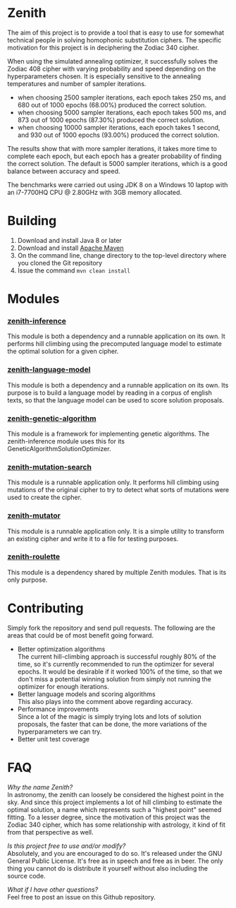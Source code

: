 # Zenith
The aim of this project is to provide a tool that is easy to use for somewhat technical people in solving homophonic substitution ciphers.  The specific motivation for this project is in deciphering the Zodiac 340 cipher.

When using the simulated annealing optimizer, it successfully solves the Zodiac 408 cipher with varying probability and speed depending on the hyperparameters chosen.  It is especially sensitive to the annealing temperatures and number of sampler iterations.
 - when choosing 2500 sampler iterations, each epoch takes 250 ms, and 680 out of 1000 epochs (68.00%) produced the correct solution.
 - when choosing 5000 sampler iterations, each epoch takes 500 ms, and 873 out of 1000 epochs (87.30%) produced the correct solution.
 - when choosing 10000 sampler iterations, each epoch takes 1 second, and 930 out of 1000 epochs (93.00%) produced the correct solution.
 
The results show that with more sampler iterations, it takes more time to complete each epoch, but each epoch has a greater probability of finding the correct solution.  The default is 5000 sampler iterations, which is a good balance between accuracy and speed.

The benchmarks were carried out using JDK 8 on a Windows 10 laptop with an i7-7700HQ CPU @ 2.80GHz with 3GB memory allocated.

# Building
1. Download and install Java 8 or later
2. Download and install [Apache Maven](https://maven.apache.org/download.cgi)
3. On the command line, change directory to the top-level directory where you cloned the Git repository
4. Issue the command `mvn clean install`

# Modules
### [zenith-inference](zenith-inference/README.md)
This module is both a dependency and a runnable application on its own.  It performs hill climbing using the precomputed language model to estimate the optimal solution for a given cipher.
### [zenith-language-model](zenith-language-model/README.md)
This module is both a dependency and a runnable application on its own.  Its purpose is to build a language model by reading in a corpus of english texts, so that the language model can be used to score solution proposals.
### [zenith-genetic-algorithm](zenith-genetic-algorithm/README.md)
This module is a framework for implementing genetic algorithms.  The zenith-inference module uses this for its GeneticAlgorithmSolutionOptimizer.
### [zenith-mutation-search](zenith-mutation-search/README.md)
This module is a runnable application only.  It performs hill climbing using mutations of the original cipher to try to detect what sorts of mutations were used to create the cipher.
### [zenith-mutator](zenith-mutator/README.md)
This module is a runnable application only.  It is a simple utility to transform an existing cipher and write it to a file for testing purposes.
### [zenith-roulette](zenith-roulette/README.md)
This module is a dependency shared by multiple Zenith modules.  That is its only purpose.

# Contributing
Simply fork the repository and send pull requests.  The following are the areas that could be of most benefit going forward.
* Better optimization algorithms \
   The current hill-climbing approach is successful roughly 80% of the time, so it's currently recommended to run the optimizer for several epochs.  It would be desirable if it worked 100% of the time, so that we don't miss a potential winning solution from simply not running the optimizer for enough iterations.
* Better language models and scoring algorithms \
   This also plays into the comment above regarding accuracy.
* Performance improvements \
   Since a lot of the magic is simply trying lots and lots of solution proposals, the faster that can be done, the more variations of the hyperparameters we can try.
* Better unit test coverage

# FAQ
*Why the name Zenith?* \
In astronomy, the zenith can loosely be considered the highest point in the sky.  And since this project implements a lot of hill climbing to estimate the optimal solution, a name which represents such a "highest point" seemed fitting.  To a lesser degree, since the motivation of this project was the Zodiac 340 cipher, which has some relationship with astrology, it kind of fit from that perspective as well.

*Is this project free to use and/or modify?* \
Absolutely, and you are encouraged to do so.  It's released under the GNU General Public License.  It's free as in speech and free as in beer.  The only thing you cannot do is distribute it yourself without also including the source code.

*What if I have other questions?* \
Feel free to post an issue on this Github repository.